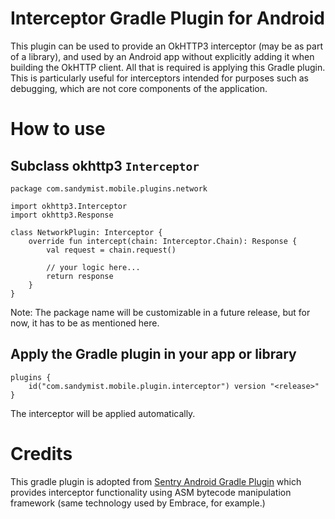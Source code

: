# Interceptor Gradle Plugin for Android

This plugin can be used to provide an OkHTTP3 interceptor (may be as part of a library), and used by an Android app without explicitly adding it when building the OkHTTP client. All that is required is applying this Gradle plugin. This is particularly useful for interceptors intended for purposes such as debugging, which are not core components of the application.

# How to use

## Subclass okhttp3 `Interceptor`

```
package com.sandymist.mobile.plugins.network

import okhttp3.Interceptor
import okhttp3.Response

class NetworkPlugin: Interceptor {
    override fun intercept(chain: Interceptor.Chain): Response {
        val request = chain.request()

        // your logic here...
        return response
    }
}
```

Note: The package name will be customizable in a future release, but for now, it has to be as mentioned here.


## Apply the Gradle plugin in your app or library

```
plugins {
    id("com.sandymist.mobile.plugin.interceptor") version "<release>"
}
```

The interceptor will be applied automatically.

# Credits

This gradle plugin is adopted from [Sentry Android Gradle Plugin](https://github.com/getsentry/sentry-android-gradle-plugin) 
which provides interceptor functionality using ASM bytecode manipulation framework (same technology used by Embrace, for example.)
